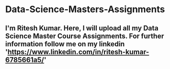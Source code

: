 # Data-Science-Masters-Assignments

## I'm Ritesh Kumar. Here, I will upload all my Data Science Master Course Assignments. For further information follow me on my linkedin 'https://www.linkedin.com/in/ritesh-kumar-6785661a5/'
